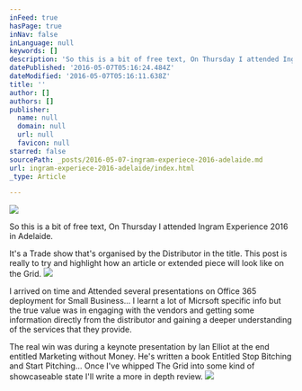 ```yaml
---
inFeed: true
hasPage: true
inNav: false
inLanguage: null
keywords: []
description: 'So this is a bit of free text, On Thursday I attended Ingram Experience 2016 in Adelaide.'
datePublished: '2016-05-07T05:16:24.484Z'
dateModified: '2016-05-07T05:16:11.638Z'
title: ''
author: []
authors: []
publisher:
  name: null
  domain: null
  url: null
  favicon: null
starred: false
sourcePath: _posts/2016-05-07-ingram-experiece-2016-adelaide.md
url: ingram-experiece-2016-adelaide/index.html
_type: Article

---
```

![](https://the-grid-user-content.s3-us-west-2.amazonaws.com/0d74342b-ee8f-40e8-8d73-715c10d528c3.jpg)

So this is a bit of free text, On Thursday I attended Ingram Experience 2016 in Adelaide.

It's a Trade show that's organised by the Distributor in the title. This post is really to try and highlight how an article or extended piece will look like on the Grid.
![](https://the-grid-user-content.s3-us-west-2.amazonaws.com/a1dd85fa-e39d-4ee9-aa4f-6fe4a8596a6b.jpg)

I arrived on time and Attended several presentations on Office 365 deployment for Small Business... I learnt a lot of Micrsoft specific info but the true value was in engaging with the vendors and getting some information directly from the distributor and gaining a deeper understanding of the services that they provide.

The real win was during a keynote presentation by Ian Elliot at the end entitled Marketing without Money. He's written a book Entitled Stop Bitching and Start Pitching... Once I've whipped The Grid into some kind of showcaseable state I'll write a more in depth review.
![](https://the-grid-user-content.s3-us-west-2.amazonaws.com/4e890d99-788e-484a-939a-e4c5342c324c.png)